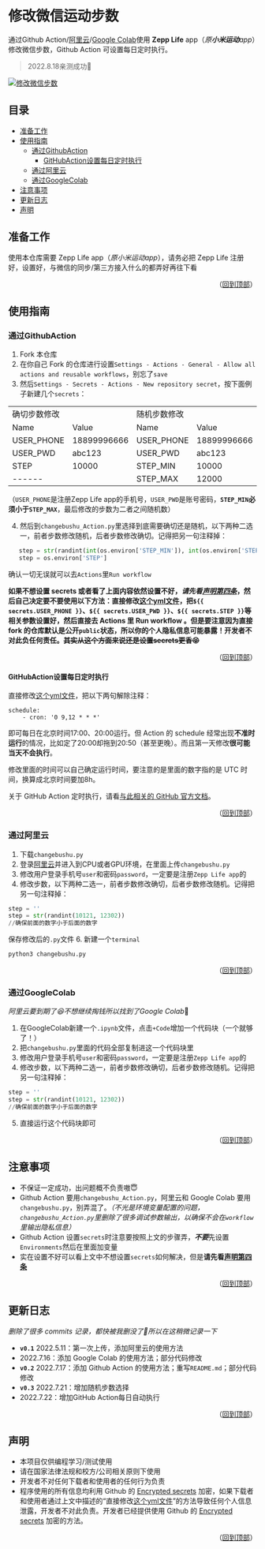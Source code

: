 # 修改微信运动步数
通过Github Action/[阿里云](https://tianchi.aliyun.com/notebook-ai "不需要magic network")/[Google Colab](https://colab.research.google.com/ "需要magic network")使用 **Zepp Life** app（*原**小米运动**app*）修改微信步数，Github Action 可设置每日定时执行。
> 2022.8.18亲测成功:ghost:

[![修改微信步数](https://github.com/Caryio/ZeppLifeChangeWechatSport/actions/workflows/RunFunction.yml/badge.svg?branch=main)](https://github.com/Caryio/ZeppLifeChangeWechatSport/actions/workflows/RunFunction.yml)
## 目录
* [准备工作](#准备工作)
* [使用指南](#使用指南)
  * [通过GithubAction](#通过githubaction)
    * [GitHubAction设置每日定时执行](#githubaction设置每日定时执行)
  * [通过阿里云](#通过阿里云)
  * [通过GoogleColab](#通过googlecolab)
* [注意事项](#注意事项)
* [更新日志](#更新日志)
* [声明](#声明)

## 准备工作
使用本仓库需要 Zepp Life app（*原小米运动app*），请务必把 Zepp Life 注册好，设置好，与微信的同步/第三方接入什么的都弄好再往下看

<p align="right">（<a href="#修改微信运动步数">回到顶部</a>）</p>
  
## 使用指南
### 通过GithubAction
   1. Fork 本仓库
   2. 在你自己 Fork 的仓库进行设置`Settings - Actions - General - Allow all actions and reusable workflows`，别忘了`save`
   3. 然后`Settings - Secrets - Actions - New repository secret`，按下面例子新建几个`secrets`：

   <table>
    <tr>
     <td colspan="2">确切步数修改</td>
     <td colspan="2">随机步数修改</td>
    </tr>
    <tr>
     <td>Name</td>
     <td>Value</td>
     <td>Name</td>
     <td>Value</td>
    </tr>
    <tr>
     <td>USER_PHONE</td>
     <td>18899996666</td>
     <td>USER_PHONE</td>
     <td>18899996666</td>
    </tr>
    <tr>
     <td>USER_PWD</td>
     <td>abc123</td>
     <td>USER_PWD</td>
     <td>abc123</td>
    </tr>
    <tr>
     <td>STEP</td>
     <td>10000</td>
     <td>STEP_MIN</td>
     <td>10000</td>
    </tr>
    <tr>
     <td colspan="2">------</td>
     <td>STEP_MAX</td>
     <td>12000</td>
    </tr>
   </table>
   
   （`USER_PHONE`是注册Zepp Life app的手机号，`USER_PWD`是账号密码，**`STEP_MIN`必须小于`STEP_MAX`**，最后修改的步数为二者之间随机数）
   
   4. 然后到`changebushu_Action.py`里选择到底需要确切还是随机，以下两种二选一，前者步数修改随机，后者步数修改确切。记得把另一句注释掉：
```python
   step = str(randint(int(os.environ['STEP_MIN']), int(os.environ['STEP_MAX'])))
   step = os.environ['STEP']
```
   确认一切无误就可以去`Actions`里`Run workflow`
   
**如果不想设置 secrets 或者看了上面内容依然设置不好，*请先看[声明第四条](#声明)*，然后自己决定要不要使用以下方法：直接修改[这个yml文件](/.github/workflows/RunFunction.yml)，把`${{ secrets.USER_PHONE }}`、`${{ secrets.USER_PWD }}`、`${{ secrets.STEP }}`等相关参数设置好，然后直接去 Actions 里 Run workflow 。但是要注意因为直接 fork 的仓库默认是公开`public`状态，所以你的个人隐私信息可能暴露！开发者不对此负任何责任。~~其实从这个方面来说还是设置secrets更香:stuck_out_tongue_closed_eyes:~~** 

<p align="right">（<a href="#修改微信运动步数">回到顶部</a>）</p>
  
#### GitHubAction设置每日定时执行
直接修改[这个yml文件](/.github/workflows/RunFunction.yml)，把以下两句解除注释：

```
schedule:
    - cron: '0 9,12 * * *'
```
即可每日在北京时间17:00、20:00运行。但 Action 的 schedule 经常出现**不准时运行**的情况，比如定了20:00却拖到20:50（甚至更晚）。而且第一天修改**很可能当天不会执行**。

修改里面的时间可以自己确定运行时间，要注意的是里面的数字指的是 UTC 时间，换算成北京时间要加8h。

关于 GitHub Action 定时执行，请看[与此相关的 GitHub 官方文档](https://docs.github.com/en/actions/using-workflows/events-that-trigger-workflows#schedule)。

<p align="right">（<a href="#修改微信运动步数">回到顶部</a>）</p>

### 通过阿里云
  1. 下载`changebushu.py`
  2. 登录[阿里云](https://tianchi.aliyun.com/notebook-ai "不需要magic network")并进入到CPU或者GPU环境，在里面上传`changebushu.py`
  3. 修改用户登录手机号`user`和密码`password`，一定要是注册`Zepp Life app`的
  4. 修改步数，以下两种二选一，前者步数修改确切，后者步数修改随机。记得把另一句注释掉：
```python
step = ''
step = str(randint(10121, 12302))
//确保前面的数字小于后面的数字
```
  
  保存修改后的`.py`文件
  6. 新建一个`terminal`
  ```bash
  python3 changebushu.py
  ```
<p align="right">（<a href="#修改微信运动步数">回到顶部</a>）</p>

### 通过GoogleColab
*阿里云要到期了:laughing:不想继续掏钱所以找到了Google Colab*:zany_face:
  1. 在GoogleColab新建一个`.ipynb`文件，点击`+Code`增加一个代码块（一个就够了！）
  2. 把`changebushu.py`里面的代码全部复制进这一个代码块里
  3. 修改用户登录手机号`user`和密码`password`，一定要是注册`Zepp Life app`的
  4. 修改步数，以下两种二选一，前者步数修改确切，后者步数修改随机。记得把另一句注释掉：
```python
step = ''
step = str(randint(10121, 12302))
//确保前面的数字小于后面的数字
```

  5. 直接运行这个代码块即可
  
<p align="right">（<a href="#修改微信运动步数">回到顶部</a>）</p>
  
## 注意事项
* 不保证一定成功，出问题概不负责嗷:innocent:
* Github Action 要用`changebushu_Action.py`，阿里云和 Google Colab 要用`changebushu.py`，别弄混了。*（不光是环境变量配置的问题，`changebushu_Action.py`里删除了很多调试参数输出，以确保不会在`workflow`里输出隐私信息）*
* Github Action 设置`secrets`时注意要按照上文的步骤弄，***不要***先设置`Environments`然后在里面加变量
* 实在设置不好可以看上文中不想设置`secrets`如何解决，但是**请先看[声明第四条](#声明)**

<p align="right">（<a href="#修改微信运动步数">回到顶部</a>）</p>
  
## 更新日志
*删除了很多 commits 记录，都快被我删没了:rofl:所以在这稍微记录一下*
  - **`v0.1`** 2022.5.11：第一次上传，添加阿里云的使用方法
  - 2022.7.16：添加 Google Colab 的使用方法；部分代码修改
  - **`v0.2`** 2022.7.17：添加 Github Action 的使用方法；重写`README.md`；部分代码修改
  - **`v0.3`** 2022.7.21：增加随机步数选择
  - 2022.7.22：增加GitHub Action每日自动执行
  
<p align="right">（<a href="#修改微信运动步数">回到顶部</a>）</p>

## 声明
- 本项目仅供编程学习/测试使用
- 请在国家法律法规和校方/公司相关原则下使用
- 开发者不对任何下载者和使用者的任何行为负责
- 程序使用的所有信息均利用 Github 的 [Encrypted secrets](https://docs.github.com/en/actions/security-guides/encrypted-secrets) 加密，如果下载者和使用者通过上文中描述的“直接修改[这个yml文件](/.github/workflows/RunFunction.yml)”的方法导致任何个人信息泄露，开发者不对此负责。开发者已经提供使用 Github 的 [Encrypted secrets](https://docs.github.com/en/actions/security-guides/encrypted-secrets) 加密的方法。

<p align="right">（<a href="#修改微信运动步数">回到顶部</a>）</p>
